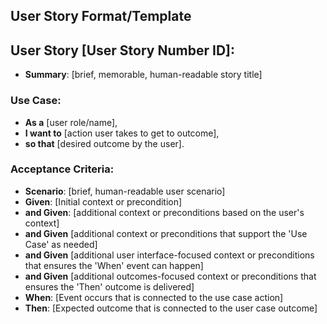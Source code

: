 <!-- user-stories.md
## Description:
This template is designed to help product managers and development teams create clear, concise user stories. It guides the formulation of user stories, ensuring they are structured to promote understanding and actionable outcomes. This template is particularly useful during Generative AI sessions, assuming enough product details, persona insights, positioning, and problem contexts have already been provided.

## Usage Note:
Ideal for use in Generative AI sessions where comprehensive background information (product details, personas, positioning, and problems) has already been established. This ensures the user stories generated are grounded in the project's context and objectives.

Before using this template in a Generative AI session, ensure your session has the following context already in place:

1. **Product Overview**: A detailed description of the product or feature for which the user story is being created.
2. **Target User Persona**: Insights into who the user is, including their goals, needs, and pain points.
3. **Product Goals**: The objectives that the product or feature aims to achieve.
4. **Competitive Landscape**: An understanding of similar offerings in the market and how the product stands out.

After ensuring the above context is provided, proceed with the following steps:

1. Copy the User Story Format/Template section below.
2. Enter the prompt: "Based on the context provided, please create a user story titled 'Feature XYZ' using the following User Story Template, rendered as Markdown in a Code Block."
3. Paste the User Story Format/Template into the session, replacing placeholder text with specific details related to 'Feature XYZ'.

This approach ensures that the user story generated is contextually rich, focused, and aligned with the product's objectives and user needs.

## Attribution:
Created by Dean Peters, March 14, 2024.

## Licensing:
Licensed under the MIT License. This template can be freely used, modified, and distributed with attribution to the original creator.

Date: March 14, 2024
-->

## User Story Format/Template

<!--
The following format combines the Mike Cohn User Story Format augmented by a Gherkin-style acceptance criterion.
-->

## User Story [User Story Number ID]:

- **Summary**: [brief, memorable, human-readable story title]

### Use Case:
- **As a** [user role/name],
- **I want to** [action user takes to get to outcome],
- **so that** [desired outcome by the user].

### Acceptance Criteria:
<!-- 
Note: Givens are pre-conditions, so don't feel limited to just 3 Givens.
-->
- **Scenario**: [brief, human-readable user scenario]
- **Given**: [Initial context or precondition]
- **and Given**: [additional context or preconditions based on the user's context]
- **and Given** [additional context or preconditions that support the 'Use Case' as needed]
- **and Given** [additional user interface-focused context or preconditions that ensures the 'When' event can happen]
- **and Given** [additional outcomes-focused context or preconditions that ensures the 'Then' outcome is delivered]
- **When**: [Event occurs that is connected to the use case action]
- **Then**: [Expected outcome that is connected to the user case outcome]
